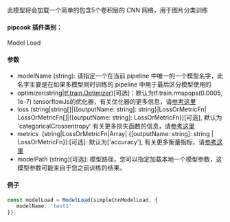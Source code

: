 此模型将会加载一个简单的包含5个卷积层的 CNN 网络，用于图片分类训练

<a name="klNlr"></a>
#### pipcook 插件类别：
Model Load

<a name="1n7Ru"></a>
#### 参数

- modelName (string): 请指定一个在当前 pipeline 中唯一的一个模型名字，此名字主要是在如果多模型同时训练的 pipeline 中用于最后区分模型使用的
- optimizer(string|[tf.train.Optimizer](https://js.tensorflow.org/api/latest/#class:train.Optimizer))[可选]：默认为tf.train.rmspops(0.0005, 1e-7) tensorflowJs的优化器，有关优化器的更多信息，请[参考这里](https://js.tensorflow.org/api/latest/#Training-Optimizers)
- loss (string|string[]|{[outputName: string]: string}|LossOrMetricFn| LossOrMetricFn[]|{[outputName: string]: LossOrMetricFn})[可选], 默认为 'categoricalCrossentropy' 有关更多损失函数的信息，请[参考这里](https://js.tensorflow.org/api/latest/#Training-Losses)
- metrics  (string|LossOrMetricFn|Array| {[outputName: string]: string | LossOrMetricFn}):[可选]: 默认为['accuracy'], 有关更多衡量指标，请[参考这里](https://js.tensorflow.org/api/latest/#Metrics)
- modelPath (string)[可选]: 模型路径，您可以指定加载本地一个模型参数，这模型参数可能来自于您之前训练的结果。


<a name="OH9Ct"></a>
#### 例子

```typescript
const modelLoad = ModelLoad(simpleCnnModelLoad, {
   modelName: 'test1'
});
```

